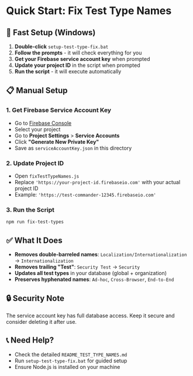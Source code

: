 # Quick Start: Fix Test Type Names

## 🚀 Fast Setup (Windows)

1. **Double-click** `setup-test-type-fix.bat`
2. **Follow the prompts** - it will check everything for you
3. **Get your Firebase service account key** when prompted
4. **Update your project ID** in the script when prompted
5. **Run the script** - it will execute automatically

## 📋 Manual Setup

### 1. Get Firebase Service Account Key
- Go to [Firebase Console](https://console.firebase.google.com/)
- Select your project
- Go to **Project Settings** > **Service Accounts**
- Click **"Generate New Private Key"**
- Save as `serviceAccountKey.json` in this directory

### 2. Update Project ID
- Open `fixTestTypeNames.js`
- Replace `'https://your-project-id.firebaseio.com'` with your actual project ID
- Example: `'https://test-commander-12345.firebaseio.com'`

### 3. Run the Script
```bash
npm run fix-test-types
```

## ✅ What It Does

- **Removes double-barreled names**: `Localization/Internationalization` → `Internationalization`
- **Removes trailing "Test"**: `Security Test` → `Security`
- **Updates all test types** in your database (global + organization)
- **Preserves hyphenated names**: `Ad-hoc`, `Cross-Browser`, `End-to-End`

## 🔒 Security Note

The service account key has full database access. Keep it secure and consider deleting it after use.

## 📞 Need Help?

- Check the detailed `README_TEST_TYPE_NAMES.md`
- Run `setup-test-type-fix.bat` for guided setup
- Ensure Node.js is installed on your machine
